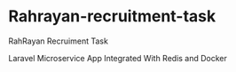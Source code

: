 # Rahrayan-recruitment-task
RahRayan Recruiment Task 

Laravel Microservice App Integrated With Redis and Docker
